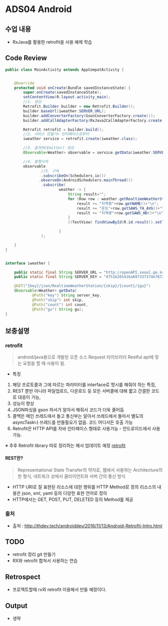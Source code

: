 # ADS04 Android

## 수업 내용

- RxJava를 활용한 retrofit을 사용 예제 학습

## Code Review

```Java
public class MainActivity extends AppCompatActivity {


    @Override
    protected void onCreate(Bundle savedInstanceState) {
        super.onCreate(savedInstanceState);
        setContentView(R.layout.activity_main);
        //1. 생성
        Retrofit.Builder builder = new Retrofit.Builder();
        builder.baseUrl(iweather.SERVER_URL);
        builder.addConverterFactory(GsonConverterFactory.create());
        builder.addCallAdapterFactory(RxJava2CallAdapterFactory.create()); // RxJAVA를 사용하기위한 메소드

        Retrofit retrofit = builder.build();
        //2. 서비스 만들기< 인터페이스로부터
        iweather service = retrofit.create(iweather.class);

        //3. 옵져버(Emitter) 생성
        Observable<Weather> observable = service.getData(iweather.SERVER_KEY, 1, 10, "동작");

        //4. 발행시작
        observable
                //5. 구독
                .subscribeOn(Schedulers.io())
               .observeOn(AndroidSchedulers.mainThread())
                .subscribe(
                        weather -> {
                            String result="";
                            for (Row row : weather.getRealtimeWeatherStation().getRow()) {
                                result += "지역명"+row.getNAME()+"\n";
                                result += "온도"+row.getSAWS_TA_AVG()+"\n";
                                result += "지역명"+row.getSAWS_HD()+"\n";
                            }
                            ((TextView) findViewById(R.id.result)).setText(result);

                        }
                );

    }
}


interface iweather {

    public static final String SERVER_URL = "http://openAPI.seoul.go.kr:8088/";
    public static final String SERVER_KEY = "47516265416a697337374e7872556a";

    @GET("{key}/json/RealtimeWeatherStation/{skip}/{count}/{gu}")
    Observable<Weather> getData(
            @Path("key") String server_key,
            @Path("skip") int skip,
            @Path("count") int count,
            @Path("gu") String gu);
}
```


## 보충설명

### retrofit

> android/java용으로 개발된 오픈 소스 Request 라이브러리
> Restful api에 맞는 요청을 할 때 사용이 됨.

- 특징 

1. 해당 프로토콜과 그에 따르는 파라미터를 interface로 명시를 해줘야 하는 특징, 
2. REST 뿐만 아니라 파일업로드, 다운로드 등 모든 서버콜에 대해 짧고 간결한 코드로 대응이 가능, 
3. 성능이 향상
4. JSON파싱을 gson 파서가 알아서 해줘서 코드가 더욱 줄어듬
5. 콜백은 메인 쓰레드에서 돌고 통신부는 알아서 쓰레드에서 돌아서 별도의 asyncTask나 쓰레드를 만들필요가 없음. 코드 어디서든 호출 가능
6. Retrofit은 HTTP API를 자바 인터페이스 형태로 사용가능 - 안드로이드에서 사용가능.

※ 추후 Retrofit library 따로 정리하는 해서 업데이트 예정 [retrofit]()

#### REST란?

> Representational State Transfer의 약자로, 웹에서 사용하는 Architecture의 한 형식, 네트워크 상에서 클라이언트와 서버 간의 통신 방식

- HTTP URI로 잘 표현된 리소스에 대한 행위를 HTTP Method로 정의 리소스의 내용은 json, xml, yaml 등의 다양한 표현 언어로 정의
- HTTP에서는 GET, POST, PUT, DELETED 등의 Method를 제공




### 출처

- 출처 : http://thdev.tech/androiddev/2016/11/13/Android-Retrofit-Intro.html

## TODO

- retrofit 정리 git 만들기
- RX와 retrofit 합쳐서 사용하는 연습

## Retrospect

- 프로젝트할때 rx와 retrofit 이용해서 만들 예정이다.

## Output
- 생략
